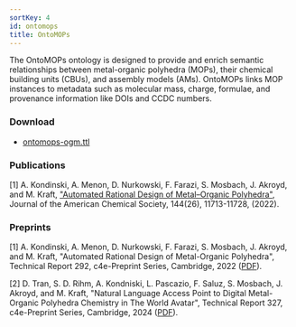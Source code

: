 ```yaml
---
sortKey: 4
id: ontomops
title: OntoMOPs
---
```


The OntoMOPs ontology is designed to provide and enrich semantic relationships between metal-organic polyhedra (MOPs), their chemical building units (CBUs), and assembly models (AMs). OntoMOPs links MOP instances to metadata such as molecular mass, charge, formulae, and provenance information like DOIs and CCDC numbers.

### Download

- [ontomops-ogm.ttl](https://github.com/TheWorldAvatar/ontology/blob/main/ontology/ontomops/ontomops-ogm.ttl)

### Publications

[1] A. Kondinski, A. Menon, D. Nurkowski, F. Farazi, S. Mosbach, J. Akroyd, and M. Kraft, ["Automated Rational Design of Metal–Organic Polyhedra"](https://doi.org/10.1021/jacs.2c03402), Journal of the American Chemical Society, 144(26), 11713-11728, (2022).

### Preprints

[1] A. Kondinski, A. Menon, D. Nurkowski, F. Farazi, S. Mosbach, J. Akroyd, and M. Kraft, "Automated Rational Design of Metal-Organic Polyhedra", Technical Report 292, c4e-Preprint Series, Cambridge, 2022 ([PDF](https://como.ceb.cam.ac.uk/media/preprints/OntoMOPs_preprint_4AP6w6C.pdf)).

[2] D. Tran, S. D. Rihm, A. Kondniski, L. Pascazio, F. Saluz, S. Mosbach, J. Akroyd, and M. Kraft, "Natural Language Access Point to Digital Metal-Organic Polyhedra Chemistry in The World Avatar", Technical Report 327, c4e-Preprint Series, Cambridge, 2024 ([PDF](https://como.ceb.cam.ac.uk/media/preprints/c4e_327_nmdt2_MarieICL__preprint__dih1fxm.pdf)).